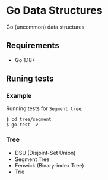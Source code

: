 # Go Data Structures

Go (uncommon) data structures

## Requirements

- Go 1.18+

## Runing tests

### Example

Running tests for `Segment tree`.

```
$ cd tree/segment
$ go test -v
```

### Tree

- DSU (Disjoint-Set Union)
- Segment Tree
- Fenwick (Binary-index Tree)
- Trie
